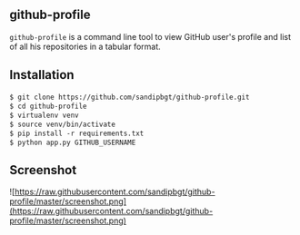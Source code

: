 ## github-profile
`github-profile` is a command line tool to view GitHub user's profile and list of all his repositories in a tabular format.

## Installation
```
$ git clone https://github.com/sandipbgt/github-profile.git
$ cd github-profile
$ virtualenv venv
$ source venv/bin/activate
$ pip install -r requirements.txt
$ python app.py GITHUB_USERNAME
```

## Screenshot
![https://raw.githubusercontent.com/sandipbgt/github-profile/master/screenshot.png](https://raw.githubusercontent.com/sandipbgt/github-profile/master/screenshot.png)